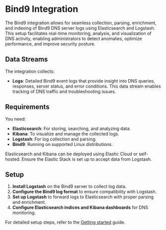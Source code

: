 # Bind9 Integration

The Bind9 integration allows for seamless collection, parsing, enrichment, and indexing of Bind9 DNS server logs using Elasticsearch and Logstash. This setup facilitates real-time monitoring, analysis, and visualization of DNS activity, enabling administrators to detect anomalies, optimize performance, and improve security posture.

## Data Streams

The integration collects:
- **Logs**: Detailed Bind9 event logs that provide insight into DNS queries, responses, server status, and error conditions. This data stream enables tracking of DNS traffic and troubleshooting issues.

## Requirements

You need:
- **Elasticsearch**: For storing, searching, and analyzing data.
- **Kibana**: To visualize and manage the collected logs.
- **Logstash**: For log collection and parsing.
- **Bind9**: Running on supported Linux distributions.

Elasticsearch and Kibana can be deployed using Elastic Cloud or self-hosted. Ensure the Elastic Stack is set up to accept data from Logstash.

## Setup

1. **Install Logstash** on the Bind9 server to collect log data.
2. **Configure the Bind9 log format** to ensure compatibility with Logstash.
3. **Set up Logstash** to forward logs to Elasticsearch with proper parsing and enrichment.
4. **Configure Elasticsearch indices and Kibana dashboards** for DNS monitoring.

For detailed setup steps, refer to the [Getting started](https://www.elastic.co/guide/en/welcome-to-elastic/current/getting-started-observability.html) guide.